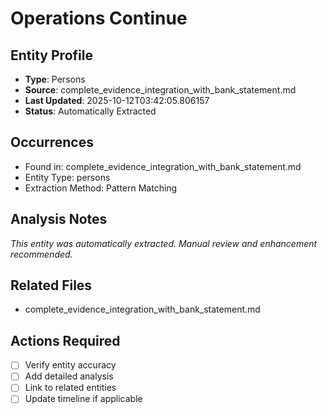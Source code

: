 # Operations Continue

## Entity Profile
- **Type**: Persons
- **Source**: complete_evidence_integration_with_bank_statement.md
- **Last Updated**: 2025-10-12T03:42:05.806157
- **Status**: Automatically Extracted

## Occurrences
- Found in: complete_evidence_integration_with_bank_statement.md
- Entity Type: persons
- Extraction Method: Pattern Matching

## Analysis Notes
*This entity was automatically extracted. Manual review and enhancement recommended.*

## Related Files
- complete_evidence_integration_with_bank_statement.md

## Actions Required
- [ ] Verify entity accuracy
- [ ] Add detailed analysis
- [ ] Link to related entities
- [ ] Update timeline if applicable
